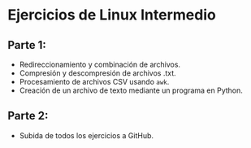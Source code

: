 # Ejercicios de Linux Intermedio

## Parte 1:
- Redireccionamiento y combinación de archivos.
- Compresión y descompresión de archivos .txt.
- Procesamiento de archivos CSV usando `awk`.
- Creación de un archivo de texto mediante un programa en Python.

## Parte 2:
- Subida de todos los ejercicios a GitHub.
